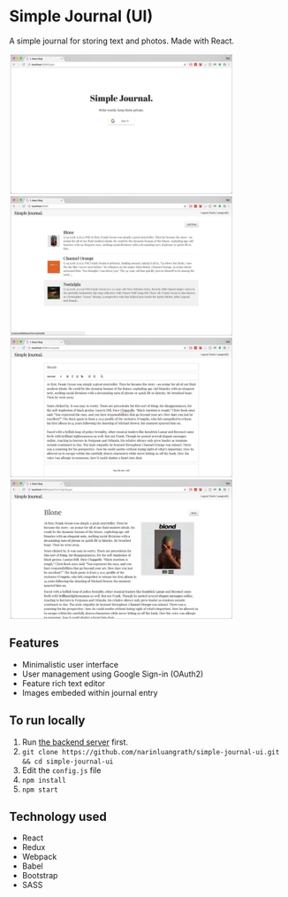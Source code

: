 # Simple Journal (UI)

A simple journal for storing text and photos. Made with React.

<div style="display: flex; flex-wrap: wrap">
  <img src="screenshots/login.png" style="border: 1px solid lightgrey; margin: 2px" width="400" height="250">
  <img src="screenshots/home.png" style="border: 1px solid lightgrey; margin: 2px" width="400" height="250">
  <img src="screenshots/compose1.png" style="border: 1px solid lightgrey; margin: 2px" width="400" height="250">
  <img src="screenshots/view.png" style="border: 1px solid lightgrey; margin: 2px" width="400" height="250">
</div>

## Features

- Minimalistic user interface
- User management using Google Sign-in (OAuth2)
- Feature rich text editor
- Images embeded within journal entry

## To run locally

1. Run [the backend server](https://github.com/narinluangrath/simple-journal-server.git) first.
2. `git clone https://github.com/narinluangrath/simple-journal-ui.git && cd simple-journal-ui`
3. Edit the `config.js` file
4. `npm install`
5. `npm start`

## Technology used

- React
- Redux
- Webpack
- Babel
- Bootstrap
- SASS